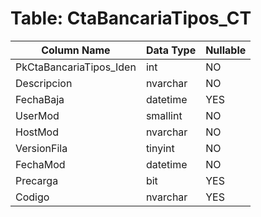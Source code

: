 # Table: CtaBancariaTipos_CT

| Column Name | Data Type | Nullable |
|-------------|-----------|----------|
| PkCtaBancariaTipos_Iden | int | NO |
| Descripcion | nvarchar | NO |
| FechaBaja | datetime | YES |
| UserMod | smallint | NO |
| HostMod | nvarchar | NO |
| VersionFila | tinyint | NO |
| FechaMod | datetime | NO |
| Precarga | bit | YES |
| Codigo | nvarchar | YES |
